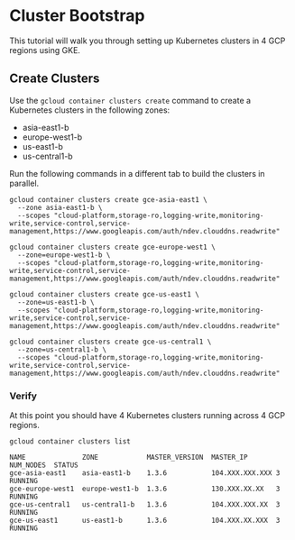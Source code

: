 # Cluster Bootstrap

This tutorial will walk you through setting up Kubernetes clusters in 4 GCP regions using GKE.

## Create Clusters

Use the `gcloud container clusters create` command to create a Kubernetes clusters in the following zones:

* asia-east1-b
* europe-west1-b
* us-east1-b
* us-central1-b 

Run the following commands in a different tab to build the clusters in parallel.

```
gcloud container clusters create gce-asia-east1 \
  --zone asia-east1-b \
  --scopes "cloud-platform,storage-ro,logging-write,monitoring-write,service-control,service-management,https://www.googleapis.com/auth/ndev.clouddns.readwrite"
```
```
gcloud container clusters create gce-europe-west1 \
  --zone=europe-west1-b \
  --scopes "cloud-platform,storage-ro,logging-write,monitoring-write,service-control,service-management,https://www.googleapis.com/auth/ndev.clouddns.readwrite"
```
```
gcloud container clusters create gce-us-east1 \
  --zone=us-east1-b \
  --scopes "cloud-platform,storage-ro,logging-write,monitoring-write,service-control,service-management,https://www.googleapis.com/auth/ndev.clouddns.readwrite"
```
```
gcloud container clusters create gce-us-central1 \
  --zone=us-central1-b \
  --scopes "cloud-platform,storage-ro,logging-write,monitoring-write,service-control,service-management,https://www.googleapis.com/auth/ndev.clouddns.readwrite"
```

### Verify

At this point you should have 4 Kubernetes clusters running across 4 GCP regions.

```
gcloud container clusters list
```

```
NAME              ZONE            MASTER_VERSION  MASTER_IP       NUM_NODES  STATUS
gce-asia-east1    asia-east1-b    1.3.6           104.XXX.XXX.XXX 3          RUNNING
gce-europe-west1  europe-west1-b  1.3.6           130.XXX.XX.XX   3          RUNNING
gce-us-central1   us-central1-b   1.3.6           104.XXX.XXX.XX  3          RUNNING
gce-us-east1      us-east1-b      1.3.6           104.XXX.XX.XXX  3          RUNNING
```
